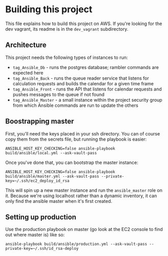 # Building this project

This file explains how to build this project on AWS.  If you're looking for the dev vagrant, its readme is in the `dev_vagrant` subdirectory.

## Architecture

This project needs the following types of instances to run:

- `tag_Ansible_Db` - runs the postgres database; rambler commands are expected here
- `tag_Ansible_Back` - runs the queue reader service that listens for calculation requests and builds the calendar for a given time frame
- `tag_Ansible_Front` - runs the API that listens for calendar requests and pushes messages to the queue if not found
- `tag_Ansible_Master` - a small instance within the project security group from which Ansible commands are run to update the others

## Boostrapping master

First, you'll need the keys placed in your ssh directory.  You can of course copy them from the secrets file, but running the playbook is easier:

```
ANSIBLE_HOST_KEY_CHECKING=false ansible-playbook build/ansible/local.yml --ask-vault-pass
```

Once you've done that, you can bootstrap the master instance:

```
ANSIBLE_HOST_KEY_CHECKING=false ansible-playbook build/ansible/master.yml --ask-vault-pass --private-key=~/.ssh/ec2_deploy_id_rsa
```

This will spin up a new master instance and run the `ansible_master` role on it. Because we're using localhost rather than a dynamic inventory, it can only find the ansible master when it's first created.

## Setting up production

Use the production playbook on master (go look at the EC2 console to find out where master is) like so:

```
ansible-playbook build/ansible/production.yml --ask-vault-pass --private-key=~/.ssh/id_rsa-deploy
```

